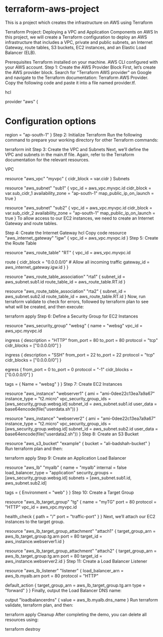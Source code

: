 # terraform-aws-project
This is a project which creates the infrastructure on AWS using Terraform

Terraform Project: Deploying a VPC and Application Components on AWS
In this project, we will create a Terraform configuration to deploy an AWS infrastructure that includes a VPC, private and public subnets, an Internet Gateway, route tables, S3 buckets, EC2 instances, and an Elastic Load Balancer (ELB).

Prerequisites
Terraform installed on your machine.
AWS CLI configured with your AWS account.
Step 1: Create the AWS Provider Block
First, let’s create the AWS provider block. Search for "Terraform AWS provider" on Google and navigate to the Terraform documentation: Terraform AWS Provider. Copy the following code and paste it into a file named provider.tf.

hcl

provider "aws" {
  # Configuration options
  region = "ap-south-1"
}
Step 2: Initialize Terraform
Run the following command to prepare your working directory for other Terraform commands:


terraform init
Step 3: Create the VPC and Subnets
Next, we’ll define the VPC and subnets in the main.tf file. Again, refer to the Terraform documentation for the relevant resources.

VPC

resource "aws_vpc" "myvpc" {
  cidr_block = var.cidr
}
Subnets

resource "aws_subnet" "sub1" {
  vpc_id     = aws_vpc.myvpc.id
  cidr_block = var.sub_cidr_1
  availability_zone = "ap-south-1"
  map_public_ip_on_launch = true
}

resource "aws_subnet" "sub2" {
  vpc_id     = aws_vpc.myvpc.id
  cidr_block = var.sub_cidr_2
  availability_zone = "ap-south-1"
  map_public_ip_on_launch = true
}
To allow access to our EC2 instances, we need to create an Internet Gateway and route tables.

Step 4: Create the Internet Gateway
hcl
Copy code
resource "aws_internet_gateway" "igw" {
  vpc_id = aws_vpc.myvpc.id
}
Step 5: Create the Route Table

resource "aws_route_table" "RT" {
  vpc_id = aws_vpc.myvpc.id

  route {
    cidr_block = "0.0.0.0/0"  # Allow all incoming traffic
    gateway_id = aws_internet_gateway.igw.id
  }
}

resource "aws_route_table_association" "rta1" {
  subnet_id      = aws_subnet.sub1.id
  route_table_id = aws_route_table.RT.id
}

resource "aws_route_table_association" "rta2" {
  subnet_id      = aws_subnet.sub2.id
  route_table_id = aws_route_table.RT.id
}
Now, run terraform validate to check for errors, followed by terraform plan to see what will be created, and then execute:


terraform apply
Step 6: Define a Security Group for EC2 Instances

resource "aws_security_group" "websg" {
  name   = "websg"
  vpc_id = aws_vpc.myvpc.id

  ingress {
    description = "HTTP"
    from_port   = 80
    to_port     = 80
    protocol    = "tcp"
    cidr_blocks = ["0.0.0.0/0"]
  }
  
  ingress {
    description = "SSH"
    from_port   = 22
    to_port     = 22
    protocol    = "tcp"
    cidr_blocks = ["0.0.0.0/0"]
  }
  
  egress {
    from_port   = 0
    to_port     = 0
    protocol    = "-1"
    cidr_blocks = ["0.0.0.0/0"]
  }

  tags = {
    Name = "websg"
  }
}
Step 7: Create EC2 Instances

resource "aws_instance" "webserver1" {
  ami                    = "ami-0dee22c13ea7a9a67"
  instance_type         = "t2.micro"
  vpc_security_group_ids = [aws_security_group.websg.id]
  subnet_id             = aws_subnet.sub1.id
  user_data             = base64encode(file("userdata.sh"))
}

resource "aws_instance" "webserver2" {
  ami                    = "ami-0dee22c13ea7a9a67"
  instance_type         = "t2.micro"
  vpc_security_group_ids = [aws_security_group.websg.id]
  subnet_id             = aws_subnet.sub2.id
  user_data             = base64encode(file("userdata2.sh"))
}
Step 8: Create an S3 Bucket

resource "aws_s3_bucket" "example" {
  bucket = "ali-badshah-bucket"
}
Run terraform plan and then:

terraform apply
Step 9: Create an Application Load Balancer

resource "aws_lb" "myalb" {
  name               = "myalb"
  internal           = false
  load_balancer_type = "application"
  security_groups    = [aws_security_group.websg.id]
  subnets            = [aws_subnet.sub1.id, aws_subnet.sub2.id]

  tags = {
    Environment = "web"
  }
}
Step 10: Create a Target Group

resource "aws_lb_target_group" "tg" {
  name     = "myTG"
  port     = 80
  protocol = "HTTP"
  vpc_id   = aws_vpc.myvpc.id

  health_check {
    path = "/"
    port = "traffic-port"
  }
}
Next, we’ll attach our EC2 instances to the target group.

resource "aws_lb_target_group_attachment" "attach1" {
  target_group_arn = aws_lb_target_group.tg.arn
  port             = 80
  target_id        = aws_instance.webserver1.id
}

resource "aws_lb_target_group_attachment" "attach2" {
  target_group_arn = aws_lb_target_group.tg.arn
  port             = 80
  target_id        = aws_instance.webserver2.id
}
Step 11: Create a Load Balancer Listener

resource "aws_lb_listener" "listener" {
  load_balancer_arn = aws_lb.myalb.arn
  port              = 80
  protocol          = "HTTP"

  default_action {
    target_group_arn = aws_lb_target_group.tg.arn
    type             = "forward"
  }
}
Finally, output the Load Balancer DNS name:

output "loadbalancerdns" {
  value = aws_lb.myalb.dns_name
}
Run terraform validate, terraform plan, and then:


terraform apply
Cleanup
After completing the demo, you can delete all resources using:

terraform destroy
